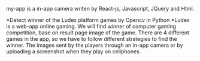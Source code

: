 

my-app is a in-app camera writen by React-js, Javascript, JQuery and Html.

*Detect winner of the Ludex platform games by Opencv in Python
*Ludex is a web-app online gaming. We will find winner of computer gaming competition, base on result page image of the game. There are 4 different games in the app, so we have to follow different strategies to find the winner. The images sent by the players through an in-app camera or by uploading a screenshot when they play on cellphones.



